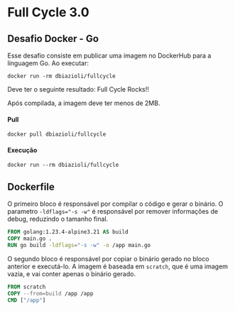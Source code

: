 # Full Cycle 3.0
## Desafio Docker - Go

Esse desafio consiste em publicar uma imagem no DockerHub para a linguagem Go. Ao executar:
```
docker run -rm dbiazioli/fullcycle
```
Deve ter o seguinte resultado: Full Cycle Rocks!!

Após compilada, a imagem deve ter menos de 2MB.

#### Pull 
```
docker pull dbiazioli/fullcycle
```

#### Execução
```
docker run --rm dbiazioli/fullcycle
```

## Dockerfile
O primeiro bloco é responsável por compilar o código e gerar o binário. O parametro `-ldflags="-s -w"` é responsável por remover informações de debug, reduzindo o tamanho final.
```dockerfile
FROM golang:1.23.4-alpine3.21 AS build
COPY main.go .
RUN go build -ldflags="-s -w" -o /app main.go
```

O segundo bloco é responsável por copiar o binário gerado no bloco anterior e executá-lo. A imagem é baseada em `scratch`, que é uma imagem vazia, e vai conter apenas o binário gerado.
```dockerfile
FROM scratch
COPY --from=build /app /app
CMD ["/app"]
```